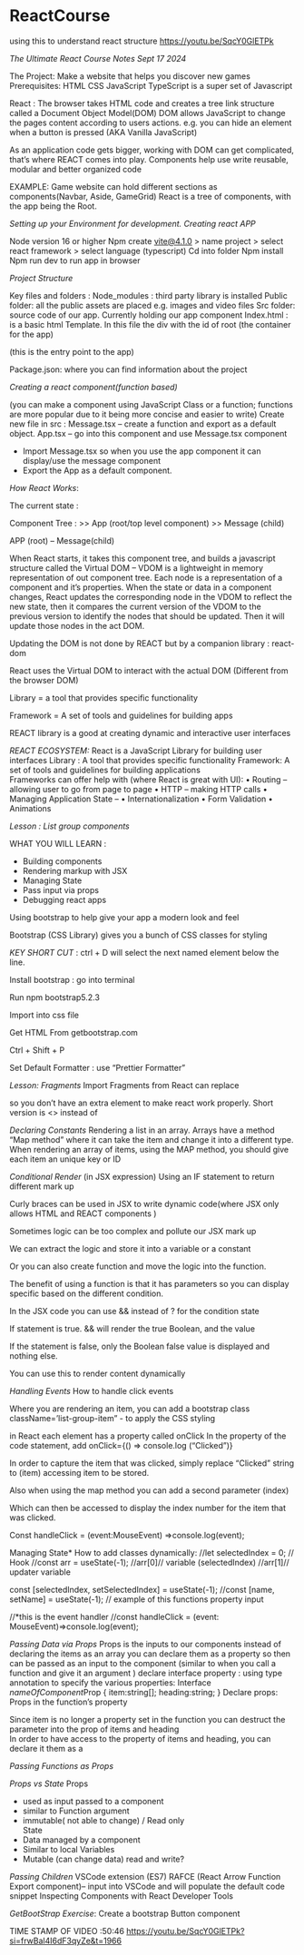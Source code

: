 # ReactCourse
using this to understand react structure 
https://youtu.be/SqcY0GlETPk

*The Ultimate React Course Notes Sept 17 2024*

The Project:  Make a website that helps you discover new games 
Prerequisites: HTML CSS JavaScript
TypeScript is a super set of Javascript

React : The browser takes HTML code and creates a tree link structure called a Document Object Model(DOM)
DOM allows JavaScript to change the pages content according to users actions. 
e.g. you can hide an element when a button is pressed (AKA Vanilla JavaScript)

As an application code gets bigger, working with DOM can get complicated, that’s where REACT comes into play. Components help use write reusable, modular and better organized code

EXAMPLE: Game website can hold different sections as components(Navbar, Aside, GameGrid)
React is a tree of components, with the app being the Root. 


*Setting up your Environment for development. Creating react APP*

Node version 16 or higher
Npm create vite@4.1.0 > name project > select react framework > select language (typescript)
Cd into folder
Npm install
Npm run dev to run app in browser 

*Project Structure*

Key files and folders : 
Node_modules : third party library is installed
Public folder: all the public assets are placed e.g. images and video files
Src folder: source code of our app. Currently holding our app component 
Index.html : is a basic html Template. In this file the div with the id of root (the container for the app)
<script type = “module” src=”/src/main.tsx »></script> (this is the entry point to the app)
Package.json: where you can find information about the project 


*Creating a react component(function based)*

(you can make a component using JavaScript Class or a function; functions are more popular due to it being more concise and easier to write)
Create new file in src : 
Message.tsx – create a function and export as a default object. 
App.tsx – go into this component and use Message.tsx component 
-	Import Message.tsx so when you use the app component it can display/use the message component 
-	Export the App as a default component. 

*How React Works*:

The current state : 

Component Tree : >>  App (root/top level component) >> Message (child)

APP (root) – Message(child) 

When React starts, it takes this component tree, and builds a javascript structure called the Virtual DOM – VDOM is a lightweight in memory representation of out component tree. Each node is a representation of a component and it’s properties. When the state or data in a component changes, React updates the corresponding node in the VDOM to reflect the new state, then it compares the current version of the VDOM to the previous version to identify the nodes that should be updated. Then it will update those nodes in the act DOM. 

Updating the DOM is not done by REACT but by a companion library : react-dom

React uses the Virtual DOM to interact with the actual DOM (Different from the browser DOM) 

Library = a tool that provides specific functionality 

Framework = A set of tools and guidelines for building apps

REACT library is a good at creating dynamic and interactive user interfaces 

*REACT ECOSYSTEM:*
React is a JavaScript Library for building user interfaces
Library : A tool that provides specific functionality 
Framework: A set of tools and guidelines for building applications  
Frameworks can offer help with (where React is great with UI):
•	Routing – allowing user to go from page to page
•	HTTP – making HTTP calls
•	Managing Application State – 
•	Internationalization 
•	Form Validation 
•	Animations


*Lesson : List group components*

WHAT YOU WILL LEARN : 
-	Building components 
-	Rendering markup with JSX
-	Managing State
-	Pass input via props
-	Debugging react apps

Using bootstrap to help give your app a modern look and feel  

Bootstrap (CSS Library) gives you a bunch of CSS classes for styling   

*KEY SHORT CUT* : ctrl +  D will select the next named element below the line. 

Install bootstrap : go into terminal

Run npm bootstrap5.2.3

Import into css file 

Get HTML From getbootstrap.com

Ctrl + Shift + P 

Set Default Formatter : use “Prettier Formatter” 

*Lesson: Fragments*
Import Fragments from React
<Fragment> can replace <div> so you don’t have an extra element to make react work properly. 
Short version is <> instead of <Fragments>

*Declaring Constants*
Rendering a list in an array.
Arrays have a method “Map method” where it can take the item and change it into a different type. 
When rendering an array of items, using the MAP method, you should give each item an unique key or ID


*Conditional Render* (in JSX expression)
Using an IF statement to return different mark up 

Curly braces can be used in JSX to write dynamic code(where JSX only allows HTML and REACT components )

Sometimes logic can be too complex and pollute our JSX mark up

We can extract the logic and store it into a variable or a constant

Or you can also create function and move the logic into the function. 

The benefit of using a function is that it has parameters so you can display specific based on the different condition.

In the JSX code you can use && instead of ? for the condition state

If statement is true. && will render the true Boolean, and the value

If the statement is false, only the Boolean false value is displayed and nothing else. 

You can use this to render content dynamically

*Handling Events*
How to handle click events 

Where you are rendering an item, you can add a bootstrap class 
className=’list-group-item” -  to apply the CSS styling

in React each element has a property called onClick
In the property of the code statement, add onClick={() => console.log (“Clicked”)}

In order to capture the item that was clicked, simply replace “Clicked” string to (item) accessing item to be stored. 

Also when using the map method you can add a second parameter (index) 

Which can then be accessed to display the index number for the item that was clicked. 

Const handleClick = (event:MouseEvent) =>console.log(event);




Managing State*
How to add classes dynamically:
 //let selectedIndex = 0;
 // Hook
 //const arr = useState(-1);
 //arr[0]// variable (selectedIndex)
 //arr[1]// updater variable


  const [selectedIndex, setSelectedIndex] = useState(-1);
//const [name, setName] = useState(-1); // example of this functions property input 

//*this is the event handler 
//const handleClick = (event: MouseEvent)=>console.log(event);

*Passing Data via Props*
Props is the inputs to our components 
instead of declaring the items as an array you can declare them as a property so then can be passed as an input to the component (similar to when you call a function and give it an argument )
declare interface property : using type annotation to specify the various properties:
Interface *nameOfComponent*Prop {
    item:string[];
    heading:string;
}
Declare props: Props in the function’s property

Since item is no longer a property set in the function you can destruct the parameter into the prop of items and heading  
In order to have access to the property of items and heading, you can declare it them as a 

*Passing Functions as Props*



*Props vs State*
Props 
- used as input passed to a component
- similar to Function argument  
- immutable( not able to change)  / Read only 	
State 
-	Data managed by a component
-	Similar to local Variables 
-	Mutable (can change data) read and write?

*Passing Children* 
VSCode extension (ES7)
RAFCE  (React Arrow Function Export component)– input into VSCode and will populate the default code snippet 
Inspecting Components with React Developer Tools 

*GetBootStrap Exercise*:
Create a bootstrap Button component 



TIME STAMP OF VIDEO :50:46
https://youtu.be/SqcY0GlETPk?si=frwBal4I6dF3qyZe&t=1966 

